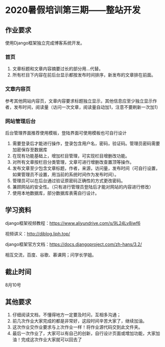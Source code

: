 # 2020暑假培训第三期——整站开发

## 作业要求

使用Django框架独立完成博客系统开发。

### 首页

1. 文章标题和文章内容摘要过长的部分用...代替。
2. 所有栏目下内容在前后台显示都按发布时间排序，新发布的文章排在前面。

### 文章内容页

参考其他网站内容页，文章内容要求标题独立显示，其他信息应至少独立显示作者，发布时间，阅读量（访问一次文章，阅读量自动加1，注意不要刷新一次加1）

### 网站管理后台

后台管理界面推荐使用模板，登陆界面可使用模板也可自行设计

1. 需要登录后才能进行操作，登录包含用户名，密码，验证码。管理员密码需要加密保存至数据库
2. 在现有功能基础上，增加栏目管理，可实现栏目增删改功能。
3. 对所有文章按栏目分类管理，文章可进行增删改查置顶等操作。
4. 发布文章至少包含文章标题，作者，来源，访问量，发布时间（可自行设置，如果管理员不设置，用当前的系统时间作为发布时间）。
5. 管理员可以在后台通过验证原密码正确性的方式更改密码。
6. 兼顾网站的安全性。（只有进行管理员登陆后才能对网站的内容进行修改）
7. 使用本地数据库，部分数据库表需自行设计。

## 学习资料

django框架视频教程：https://www.aliyundrive.com/s/9L24Lv8jwf6

视频讲义：http://djblog.liph.top/

django框架官方文档：https://docs.djangoproject.com/zh-hans/3.2/

相互交流，百度、谷歌、慕课网；问学长学姐。

## 截止时间

8月10号

## 其他要求

1. 仔细阅读文档，不懂得地方一定要及时问，互相多沟通；
3. 前几次作业大家完成的都是非常好，这段时间辛苦大家了，继续加油。
4. 这次作业交作业要求与上次作业一样！将作业源代码交到此文件夹。
5. 最后一次作业了，大家可以有自己的创新，自行设计页面或增加功能，大家加油！完成这次作业大家就可以回去了